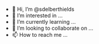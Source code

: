 - 👋 Hi, I’m @sdelberthields
- 👀 I’m interested in ...
- 🌱 I’m currently learning ...
- 💞️ I’m looking to collaborate on ...
- 📫 How to reach me ...

<!---
sdelberthields/sdelberthields is a ✨ special ✨ repository because its `README.md` (this file) appears on your GitHub profile.
You can click the Preview link to take a look at your changes.
--->
